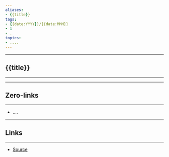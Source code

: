 ```yaml
---
aliases: 
- {{title}}
tags:
- {{date:YYYY}}/{{date:MMM}}
- 1
- .
topics:
- ....
---
```



-----
##  {{title}} 
-----


---
## Zero-links
---
- ....

---
## Links
---
- [Source]()
